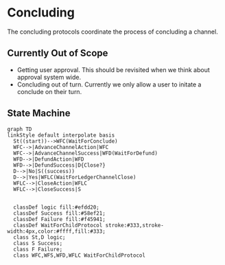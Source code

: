 # Concluding

The concluding protocols coordinate the process of concluding a channel.

## Currently Out of Scope

- Getting user approval. This should be revisited when we think about approval system wide.
- Concluding out of turn. Currently we only allow a user to initate a conclude on their turn.

## State Machine

```mermaid
graph TD
linkStyle default interpolate basis
  St((start))-->WFC(WaitForConclude)
  WFC-->|AdvanceChannelAction|WFC
  WFC-->|AdvanceChannelSuccess|WFD(WaitForDefund)
  WFD-->|DefundAction|WFD
  WFD-->|DefundSuccess|D{Close?}
  D-->|No|S((success))
  D-->|Yes|WFLC(WaitForLedgerChannelClose)
  WFLC-->|CloseAction|WFLC
  WFLC-->|CloseSuccess|S


  classDef logic fill:#efdd20;
  classDef Success fill:#58ef21;
  classDef Failure fill:#f45941;
  classDef WaitForChildProtocol stroke:#333,stroke-width:4px,color:#ffff,fill:#333;
  class St,D logic;
  class S Success;
  class F Failure;
  class WFC,WFS,WFD,WFLC WaitForChildProtocol
```
